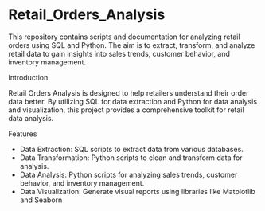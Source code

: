 # Retail_Orders_Analysis

This repository contains scripts and documentation for analyzing retail orders using SQL and Python. The aim is to extract, transform, and analyze retail data to gain insights into sales trends, customer behavior, and inventory management.


Introduction

Retail Orders Analysis is designed to help retailers understand their order data better. By utilizing SQL for data extraction and Python for data analysis and visualization, this project provides a comprehensive toolkit for retail data analysis.

Features

- Data Extraction: SQL scripts to extract data from various databases.
- Data Transformation: Python scripts to clean and transform data for analysis.
- Data Analysis: Python scripts for analyzing sales trends, customer behavior, and inventory management.
- Data Visualization: Generate visual reports using libraries like Matplotlib and Seaborn
